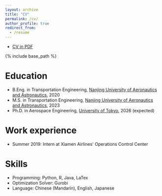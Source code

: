 ```yaml
---
layout: archive
title: "CV"
permalink: /cv/
author_profile: true
redirect_from:
  - /resume
---
```


* [CV in PDF](../assets/Curriculum_Vitae.pdf)

{% include base_path %}

Education
======
* B.Eng. in Transportation Engineering, [Nanjing University of Aeronautics and Astronautics](http://cca.nuaa.edu.cn/), 2020
* M.S. in Transportation Engineering, [Nanjing University of Aeronautics and Astronautics](http://cca.nuaa.edu.cn/), 2023
* Ph.D. in Aerospace Engineering, [University of Tokyo](https://www.rcast.u-tokyo.ac.jp/en/index.html), 2026 (expected)

Work experience
======
* Summer 2019: Intern at Xiamen Airlines' Operations Control Center 
  
Skills
======
* Programming: Python, R, Java, LaTex
* Optimization Solver: Gurobi
* Language: Chinese (Mandarin), English, Japanese